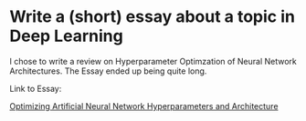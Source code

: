 # Write a (short) essay about a topic in Deep Learning

I chose to write a review on Hyperparameter Optimzation of Neural Network Architectures.
The Essay ended up being quite long.

Link to Essay:

[Optimizing Artificial Neural Network Hyperparameters and Architecture](https://www.mn.uio.no/fysikk/english/people/aca/ivarth/works/in9400_nn_hpo_nas_hovden_r2.pdf)
